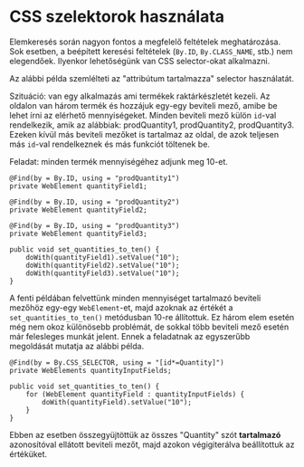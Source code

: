 # CSS szelektorok használata

Elemkeresés során nagyon fontos a megfelelő feltételek meghatározása. Sok esetben, a beépített keresési feltételek (`By.ID`, `By.CLASS_NAME`, stb.) nem elegendőek. Ilyenkor lehetőségünk van CSS selector-okat alkalmazni. 

Az alábbi példa szemlélteti az "attribútum tartalmazza" selector használatát.

Szituáció: van egy alkalmazás ami termékek raktárkészletét kezeli. Az oldalon van három termék és hozzájuk egy-egy beviteli mező, amibe be lehet írni az elérhető mennyiségeket. Minden beviteli mező külön `id`-val rendelkezik, amik az alábbiak: prodQuantity1, prodQuantity2, prodQuantity3. Ezeken kívül más beviteli mezőket is tartalmaz az oldal, de azok teljesen más `id`-val rendelkeznek és más funkciót töltenek be.

Feladat: minden termék mennyiségéhez adjunk meg 10-et. 

```
@Find(by = By.ID, using = "prodQuantity1")
private WebElement quantityField1;

@Find(by = By.ID, using = "prodQuantity2")
private WebElement quantityField2;

@Find(by = By.ID, using = "prodQuantity3")
private WebElement quantityField3;

public void set_quantities_to_ten() {
    doWith(quantityField1).setValue("10");
    doWith(quantityField2).setValue("10");
    doWith(quantityField3).setValue("10");
}
```

A fenti példában felvettünk minden mennyiséget tartalmazó beviteli mezőhöz egy-egy `WebElement`-et, majd azoknak az értékét a `set_quantities_to_ten()` metódusban 10-re állítottuk. Ez három elem esetén még nem okoz különösebb problémát, de sokkal több beviteli mező esetén már felesleges munkát jelent. Ennek a feladatnak az egyszerűbb megoldását mutatja az alábbi példa.

```
@Find(by = By.CSS_SELECTOR, using = "[id*=Quantity]")
private WebElements quantityInputFields;

public void set_quantities_to_ten() {
    for (WebElement quantityField : quantityInputFields) {
        doWith(quantityField).setValue("10");
    }
}
```

Ebben az esetben összegyüjtöttük az összes "Quantity" szót **tartalmazó** azonosítóval ellátott beviteli mezőt, majd azokon végigiterálva beállítottuk az értéküket. 